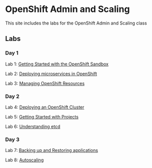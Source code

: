 # OpenShift Admin and Scaling

This site includes the labs for the OpenShift Admin and Scaling class


## Labs
### Day 1
Lab 1: [Getting Started with the OpenShift Sandbox](labs/openshift-sandbox)    

Lab 2: [Deploying microservices in OpenShift](labs/openshift-microservices)   

Lab 3: [Managing OpenShift Resources](https://developers.redhat.com/courses/foundations/manage-resource-objects)



### Day 2

Lab 4: [Deploying an OpenShift Cluster](labs/openshift-deploy)    

Lab 5: [Getting Started with Projects](labs/openshift-projects) 

Lab 6: [Understanding etcd](labs/openshift-etcd) 



### Day 3

Lab 7: [Backing up and Restoring applications](labs/openshift-oadp)   

Lab 8: [Autoscaling](labs/openshift-scaling)   

